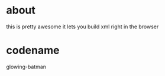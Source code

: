 about
=====
this is pretty awesome it lets you build xml right in the browser

codename
========
glowing-batman

